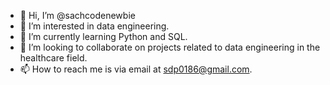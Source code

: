 - 👋 Hi, I’m @sachcodenewbie
- 👀 I’m interested in data engineering.
- 🌱 I’m currently learning Python and SQL.
- 💞️ I’m looking to collaborate on projects related to data engineering in the healthcare field. 
- 📫 How to reach me is via email at sdp0186@gmail.com.

<!---
sachcodenewbie/sachcodenewbie is a ✨ special ✨ repository because its `README.md` (this file) appears on your GitHub profile.
You can click the Preview link to take a look at your changes.
--->
